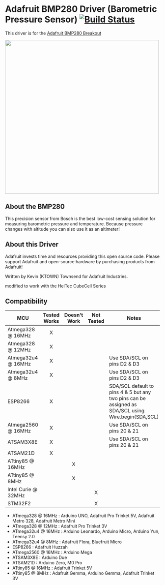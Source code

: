# Adafruit BMP280 Driver (Barometric Pressure Sensor) [![Build Status](https://travis-ci.com/adafruit/Adafruit_BMP280_Library.svg?branch=master)](https://travis-ci.com/adafruit/Adafruit_BMP280_Library)

This driver is for the [Adafruit BMP280 Breakout](http://www.adafruit.com/products/2651)

<a href="https://www.adafruit.com/product/2651"><img src="assets/board.jpg" width="500"/></a>

## About the BMP280 ##

This precision sensor from Bosch is the best low-cost sensing solution for measuring barometric pressure and temperature. Because pressure changes with altitude you can also use it as an altimeter!

## About this Driver ##

Adafruit invests time and resources providing this open source code.  Please support Adafruit and open-source hardware by purchasing products from Adafruit!

Written by Kevin (KTOWN) Townsend for Adafruit Industries.

modified to work with the HelTec CubeCell Series

<!-- START COMPATIBILITY TABLE -->

## Compatibility

MCU                | Tested Works | Doesn't Work | Not Tested  | Notes
------------------ | :----------: | :----------: | :---------: | -----
Atmega328 @ 16MHz  |      X       |             |            |
Atmega328 @ 12MHz  |      X       |             |            |
Atmega32u4 @ 16MHz |      X       |             |            | Use SDA/SCL on pins D2 &amp; D3
Atmega32u4 @ 8MHz  |      X       |             |            | Use SDA/SCL on pins D2 &amp; D3
ESP8266            |      X       |             |            | SDA/SCL default to pins 4 &amp; 5 but any two pins can be assigned as SDA/SCL using Wire.begin(SDA,SCL)
Atmega2560 @ 16MHz |      X       |             |            | Use SDA/SCL on pins 20 &amp; 21
ATSAM3X8E          |      X       |             |            | Use SDA/SCL on pins 20 &amp; 21
ATSAM21D           |      X       |             |            |
ATtiny85 @ 16MHz   |             |      X       |            |
ATtiny85 @ 8MHz    |             |      X       |            |
Intel Curie @ 32MHz |             |             |     X       |
STM32F2            |             |             |     X       |

  * ATmega328 @ 16MHz : Arduino UNO, Adafruit Pro Trinket 5V, Adafruit Metro 328, Adafruit Metro Mini
  * ATmega328 @ 12MHz : Adafruit Pro Trinket 3V
  * ATmega32u4 @ 16MHz : Arduino Leonardo, Arduino Micro, Arduino Yun, Teensy 2.0
  * ATmega32u4 @ 8MHz : Adafruit Flora, Bluefruit Micro
  * ESP8266 : Adafruit Huzzah
  * ATmega2560 @ 16MHz : Arduino Mega
  * ATSAM3X8E : Arduino Due
  * ATSAM21D : Arduino Zero, M0 Pro
  * ATtiny85 @ 16MHz : Adafruit Trinket 5V
  * ATtiny85 @ 8MHz : Adafruit Gemma, Arduino Gemma, Adafruit Trinket 3V

<!-- END COMPATIBILITY TABLE -->
